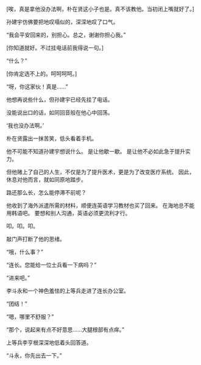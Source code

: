 [唉，真是拿他没办法啊，朴在贤这小子也是。真不该教他。当初闭上嘴就好了。]

孙建宇仿佛要把地叹塌似的，深深地叹了口气。

“我会平安回来的，别担心。总之，谢谢你担心我。”

[你知道就好。不过挂电话前我得说一句。]

“什么？”

[你肯定选不上的。呵呵呵呵。]

“呀，你这家伙！真是……”

他想再说些什么，但孙建宇已经先挂了电话。

没能说出口的话，如同回音般在他心中回荡。

‘我也没办法啊。’

朴在贤露出一抹苦笑，低头看着手机。

他不可能不知道孙建宇想说什么。
是让他歇一歇。
是让他不必如此急于提升实力。

但他赌上了自己的人生，不仅是为了提升医术，更是为了改变医疗系统。
因此，休息对他而言，就如同原地踏步。

路还那么长，怎么能停滞不前呢？

他收到了海外派遣所需的材料，顺便连英语学习教材也买了回来。
在海地总不能用韩语吧。
要想和别人沟通，英语必须更流利才行。

叩。叩。叩。

敲门声打断了他的思绪。

“哦，什么事？”

“连长。您能给一位士兵看一下病吗？”

“进来吧。”

李斗永和一个神色羞怯的上等兵走进了连长办公室。

“团结！”

“嗯，哪里不舒服？”

“那个，说起来有点不好意思……大腿根部有点痒。”

上等兵李亨根深深地低着头回答道。

“斗永，你先出去一下。”
